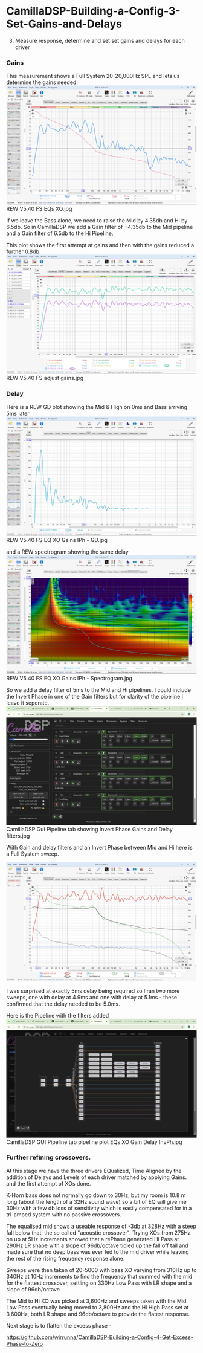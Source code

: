# CamillaDSP-Building-a-Config-3-Set-Gains-and-Delays
3. Measure response, determine and set set gains and delays for each driver

### Gains
This measurement shows a Full System 20-20,000Hz SPL and lets us determine the gains needed.
![alt text](<Images/REW V5.40 FS EQs XO.jpg>)
REW V5.40 FS EQs XO.jpg

If we leave the Bass alone, we need to raise the Mid by 4.35db and Hi by 6.5db. So in CamillaDSP we add a Gain filter of +4.35db to the Mid pipeline and a Gain filter of 6.5db to the Hi Pipeline.

This plot shows the first attempt at gains and then with the gains reduced a further 0.8db.
![alt text](<Images/REW V5.40 FS adjust gains.jpg>)
REW V5.40 FS adjust gains.jpg


### Delay
Here is a REW GD plot showing the Mid & High on 0ms and Bass arriving 5ms later
![alt text](<Images/REW V5.40 FS EQ XO Gains IPh - GD.jpg>)
REW V5.40 FS EQ XO Gains IPh - GD.jpg

and a REW spectrogram showing the same delay
![alt text](<Images/REW V5.40 FS EQ XO Gains IPh - Spectrogram.jpg>)
REW V5.40 FS EQ XO Gains IPh - Spectrogram.jpg


So we add a delay filter of 5ms to the Mid and Hi pipelines. I could include the Invert Phase in one of the Gain filters but for clarity of the pipeline I leave it seperate.
![alt text](<Images/CamillaDSP Gui Pipeline tab showing Invert Phase Gains and Delay filters.jpg>)
CamillaDSP Gui Pipeline tab showing Invert Phase Gains and Delay filters.jpg

With Gain and delay filters and an Invert Phase between Mid and Hi here is a Full System sweep.

![alt text](<Images/REW V5.40 FS 75db EQ XO Gains Delay IPm.jpg>)


I was surprised at exactly 5ms delay being required so I ran two more sweeps, one with delay at 4.9ms and one with delay at 5.1ms - these confirmed that the delay needed to be 5.0ms.

Here is the Pipeline with the filters added
![alt text](<Images/CamillaDSP GUI Pipeline tab pipeline plot EQs XO Gain Delay InvPh.jpg>) 
CamillaDSP GUI Pipeline tab pipeline plot EQs XO Gain Delay InvPh.jpg


### Further refining crossovers.
At this stage we have the three drivers EQualized, Time Aligned by the addition of Delays and Levels of each driver matched by applying Gains. and the first attempt of XOs done.

K-Horn bass does not normally go down to 30Hz, but my room is 10.8 m long (about the length of a 32Hz sound wave) so a bit of EQ will give me 30Hz with a few db loss of sensitivity which is easily compensated for in a tri-amped system with no passive crossovers. 

The equalised mid shows a useable response of -3db at 328Hz with a steep fall below that, the so called "acoustic crossover". Trying XOs from 275Hz on up at 5Hz increments showed that a rePhase generated Hi Pass at 290Hz LR shape with a slope of 96db/octave tidied up the fall off tail and made sure that no deep bass was ever fed to the mid driver while leaving the rest of the rising frequency response alone. 

Sweeps were then taken of 20-5000 with bass XO varying from 310Hz up to 340Hz at 10Hz increments to find the frequency that summed with the mid for the flattest crossover, settling on 330Hz Low Pass with LR shape and a slope of 96db/octave.

The Mid to Hi XO was picked at 3,600Hz and sweeps taken with the Mid Low Pass eventually being moved to 3,800Hz and the Hi High Pass set at 3,600Hz, both LR shape and 96db/octave to provide the flatest response.
 
Next stage is to flatten the excess phase -

https://github.com/wirrunna/CamillaDSP-Building-a-Config-4-Get-Excess-Phase-to-Zero

